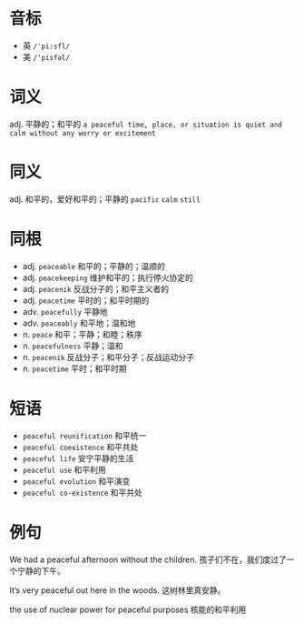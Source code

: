 # 音标

- 英 `/ˈpi:sfl/`
- 美 `/'pisfəl/`

# 词义

adj. 平静的；和平的
`a peaceful time, place, or situation is quiet and calm without any worry or excitement`

# 同义

adj. 和平的，爱好和平的；平静的
`pacific` `calm` `still`

# 同根

- adj. `peaceable` 和平的；平静的；温顺的
- adj. `peacekeeping` 维护和平的；执行停火协定的
- adj. `peacenik` 反战分子的；和平主义者的
- adj. `peacetime` 平时的；和平时期的
- adv. `peacefully` 平静地
- adv. `peaceably` 和平地；温和地
- n. `peace` 和平；平静；和睦；秩序
- n. `peacefulness` 平静；温和
- n. `peacenik` 反战分子；和平分子；反战运动分子
- n. `peacetime` 平时；和平时期

# 短语

- `peaceful reunification` 和平统一
- `peaceful coexistence` 和平共处
- `peaceful life` 安宁平静的生活
- `peaceful use` 和平利用
- `peaceful evolution` 和平演变
- `peaceful co-existence` 和平共处

# 例句

We had a peaceful afternoon without the children.
孩子们不在，我们度过了一个宁静的下午。

It’s very peaceful out here in the woods.
这树林里真安静。

the use of nuclear power for peaceful purposes
核能的和平利用


